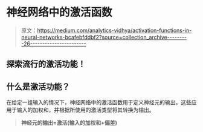 # 神经网络中的激活函数

> 原文：<https://medium.com/analytics-vidhya/activation-functions-in-neural-networks-bcafebfddbf2?source=collection_archive---------26----------------------->

## 探索流行的激活功能！

## 什么是激活功能？

在给定一组输入的情况下，神经网络中的激活函数用于定义神经元的输出。这些应用于输入的加权和，并根据所使用的激活类型将其转换为输出。

> **神经元的输出=激活(输入的加权和+偏差)**